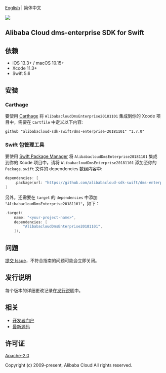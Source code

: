 [English](README.md) | 简体中文

![](https://aliyunsdk-pages.alicdn.com/icons/AlibabaCloud.svg)

## Alibaba Cloud dms-enterprise SDK for Swift

## 依赖

- iOS 13.3+ / macOS 10.15+
- Xcode 11.3+
- Swift 5.6

## 安装

### Carthage

要使用 [Carthage](https://github.com/Carthage/Carthage) 将 `AlibabacloudDmsEnterprise20181101` 集成到你的 Xcode 项目中，需要在 `Cartfile` 中定义以下内容:

```ogdl
github "alibabacloud-sdk-swift/dms-enterprise-20181101" "1.7.0"
```

### Swift 包管理工具

要使用 [Swift Package Manager](https://swift.org/package-manager/) 将 `AlibabacloudDmsEnterprise20181101` 集成到你的 Xcode 项目中，请将 `AlibabacloudDmsEnterprise20181101` 添加至你的 `Package.swift` 文件的 dependencies 数组内容中:

```swift
dependencies: [
    .package(url: "https://github.com/alibabacloud-sdk-swift/dms-enterprise-20181101.git", from: "1.7.0")
]
```

另外，还需要在 `target` 的 `dependencies` 中添加 `"AlibabacloudDmsEnterprise20181101"`，如下：

```swift
.target(
    name: "<your-project-name>",
    dependencies: [
        "AlibabacloudDmsEnterprise20181101",
    ]),
```

## 问题

[提交 Issue](https://github.com/alibabacloud-sdk-swift/dms-enterprise-20181101/issues/new)，不符合指南的问题可能会立即关闭。

## 发行说明

每个版本的详细更改记录在[发行说明](./ChangeLog.txt)中。

## 相关

* [开发者门户](https://next.api.aliyun.com/home)
* [最新源码](https://github.com/alibabacloud-sdk-swift/dms-enterprise-20181101)

## 许可证

[Apache-2.0](http://www.apache.org/licenses/LICENSE-2.0)

Copyright (c) 2009-present, Alibaba Cloud All rights reserved.
